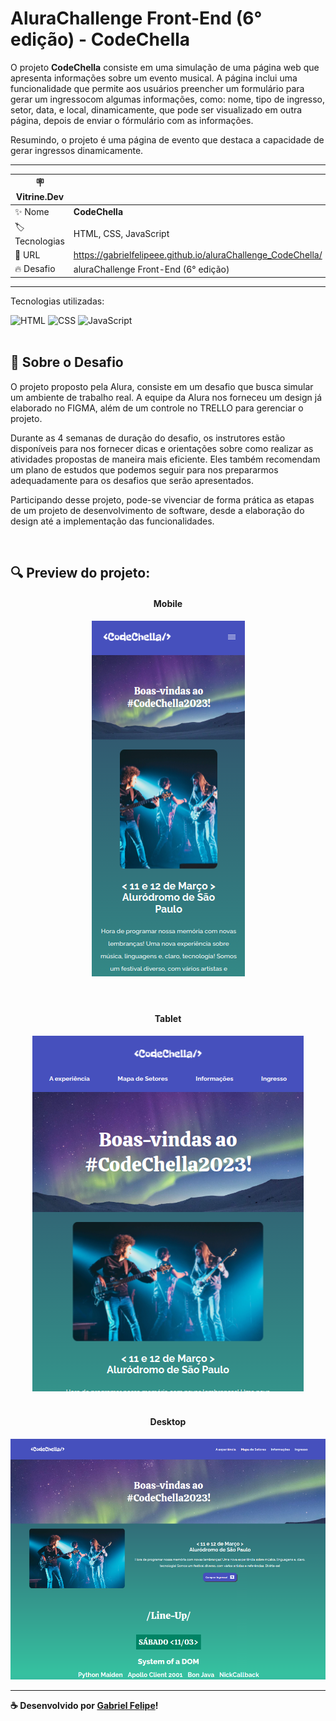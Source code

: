 # AluraChallenge Front-End (6° edição) - CodeChella

O projeto <strong>CodeChella</strong> consiste em uma simulação de uma página web que apresenta informações sobre um evento musical. A página inclui uma funcionalidade que permite aos usuários preencher um formulário para gerar um ingressocom algumas informações, como: nome, tipo de ingresso, setor, data, e local, dinamicamente, que pode ser visualizado em outra página, depois de enviar o fórmulário com as informações. 

Resumindo, o projeto é uma página de evento que destaca a capacidade de gerar ingressos dinamicamente.

---
| :placard:  Vitrine.Dev |     |
| -------------  | --- |
| :sparkles: Nome        | **CodeChella**
| :label: Tecnologias | HTML, CSS, JavaScript
| :rocket: URL         | https://gabrielfelipeee.github.io/aluraChallenge_CodeChella/
| :fire: Desafio     | aluraChallenge Front-End (6° edição)
---

Tecnologias utilizadas:
<div>
    <img alt="HTML" src="https://camo.githubusercontent.com/d63d473e728e20a286d22bb2226a7bf45a2b9ac6c72c59c0e61e9730bfe4168c/68747470733a2f2f696d672e736869656c64732e696f2f62616467652f48544d4c352d4533344632363f7374796c653d666f722d7468652d6261646765266c6f676f3d68746d6c35266c6f676f436f6c6f723d7768697465">
    <img alt="CSS" src="https://camo.githubusercontent.com/3a0f693cfa032ea4404e8e02d485599bd0d192282b921026e89d271aaa3d7565/68747470733a2f2f696d672e736869656c64732e696f2f62616467652f435353332d3135373242363f7374796c653d666f722d7468652d6261646765266c6f676f3d63737333266c6f676f436f6c6f723d7768697465">
    <img alt="JavaScript" src="https://camo.githubusercontent.com/9d07c04bdd98c662d5df9d4e1cc1de8446ffeaebca330feb161f1fb8e1188204/68747470733a2f2f696d672e736869656c64732e696f2f62616467652f4a6176615363726970742d4637444631453f7374796c653d666f722d7468652d6261646765266c6f676f3d6a617661736372697074266c6f676f436f6c6f723d626c61636b">
</div>

<br>

## :thinking: Sobre o Desafio

O projeto proposto pela Alura, consiste em um desafio que busca simular um ambiente de trabalho real. A equipe da Alura nos forneceu um design já elaborado no FIGMA, além de um controle no TRELLO para gerenciar o projeto.

Durante as 4 semanas de duração do desafio, os instrutores estão disponíveis para nos fornecer dicas e orientações sobre como realizar as atividades propostas de maneira mais eficiente. Eles também recomendam um plano de estudos que podemos seguir para nos prepararmos adequadamente para os desafios que serão apresentados.

Participando desse projeto, pode-se vivenciar de forma prática as etapas de um projeto de desenvolvimento de software, desde a elaboração do design até a implementação das funcionalidades.

<br>

## :mag: Preview do projeto:

<div align="center">
<h4 align="center">Mobile<h4>
    <img alt="mobile preview" src="public/preview/mobile-preview.png">
</div>

<br>

<h4 align="center">Tablet<h4>
<div align="center">
    <img alt="tablet preview" src="public/preview/tablet-preview.png#vitrinedev">
</div>

<br>

<h4 align="center">Desktop<h4>
<div align="center">
    <img alt="desktop preview" src="public/preview/desktop-preview.png">
</div>

<hr>

:coffee: Desenvolvido por <a href="https://github.com/gabrielfelipeee" target="_blank">Gabriel Felipe</a>!
